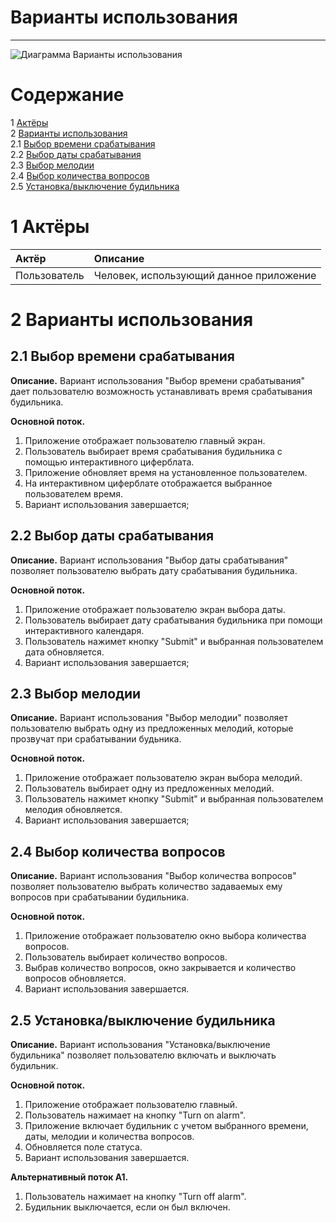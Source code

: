 ﻿# Варианты использования
---

![Диаграмма Варианты использования](https://user-images.githubusercontent.com/38924756/48234938-cbfd2a80-e3cc-11e8-9aaf-c6409da7a983.PNG)


# Содержание
1 [Актёры](#1) <br>
2 [Варианты использования](#2) <br>
  2.1 [Выбор времени срабатывания](#2.1) <br>
  2.2 [Выбор даты срабатывания](#2.2) <br>
  2.3 [Выбор мелодии](#2.3) <br>
  2.4 [Выбор количества вопросов](#2.4) <br>
  2.5 [Установка/выключение  будильника](#2.5) <br>
  
<a name="1"/>

# 1 Актёры

| Актёр | Описание |
|:--|:--|
| Пользователь | Человек, использующий данное приложение |

<a name="2"/>

# 2 Варианты использования

<a name="2.1"/>

## 2.1 Выбор времени срабатывания

**Описание.** Вариант использования "Выбор времени срабатывания" дает пользователю возможность устанавливать время срабатывания будильника.

**Основной поток.**
1. Приложение отображает пользователю главный экран.
2. Пользователь выбирает время срабатывания будильника с помощью интерактивного циферблата.
3. Приложение обновляет время на установленное пользователем.
4. На интерактивном циферблате отображается выбранное пользователем время.
5. Вариант использования завершается;

<a name="2.2"/>

## 2.2 Выбор даты срабатывания

**Описание.** Вариант использования "Выбор даты срабатывания" позволяет пользователю выбрать дату срабатывания будильника.

**Основной поток.**
1. Приложение отображает пользователю экран выбора даты.
2. Пользователь выбирает дату срабатывания будильника при помощи интерактивного календаря.
3. Пользователь нажимет кнопку "Submit" и выбранная пользователем дата обновляется.
4. Вариант использования завершается;

<a name="2.3"/>

## 2.3 Выбор мелодии

**Описание.** Вариант использования "Выбор мелодии" позволяет пользователю выбрать одну из предложенных мелодий, которые прозвучат при срабатывании будьника.

**Основной поток.**
1. Приложение отображает пользователю экран выбора мелодий.
2. Пользователь выбирает одну из предложенных мелодий.
3. Пользователь нажимет кнопку "Submit" и выбранная пользователем мелодия обновляется.
4. Вариант использования завершается;

<a name="2.4"/>

## 2.4 Выбор количества вопросов

**Описание.** Вариант использования "Выбор количества вопросов" позволяет пользователю выбрать количество задаваемых ему вопросов при срабатывании будильника. 

**Основной поток.**
1. Приложение отображает пользователю окно выбора количества вопросов.
2. Пользователь выбирает количество вопросов.
3. Выбрав количество вопросов, окно закрывается и количество вопросов обновляется.
4. Вариант использования завершается.

<a name="2.5"/>

## 2.5 Установка/выключение  будильника

**Описание.** Вариант использования "Установка/выключение  будильника" позволяет пользователю включать и выключать будильник. 

**Основной поток.**
1. Приложение отображает пользователю главный.
2. Пользователь нажимает на кнопку "Turn on alarm".
3. Приложение включает будильник с учетом выбранного времени, даты, мелодии и количества вопросов.
4. Обновляется поле статуса.
5. Вариант использования завершается.

**Альтернативный поток А1.**
1. Пользователь нажимает на кнопку "Turn off alarm".
2. Будильник выключается, если он был включен.
